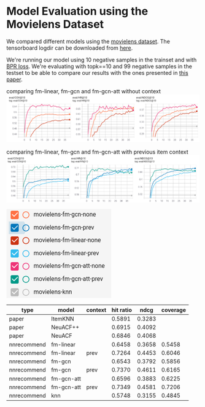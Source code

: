 
# Model Evaluation using the Movielens Dataset

We compared different models using the [movielens dataset](https://www.kaggle.com/prajitdatta/movielens-100k-dataset/). The tensorboard logdir can be downloaded from [here](./tensorboard.zip).

We're running our model using 10 negative samples in the trainset and with [BPR loss](https://arxiv.org/pdf/1205.2618.pdf). We're evaluating with topk==10 and 99 negative samples in the testset to be able to compare
our results with the ones presented in [this paper](https://arxiv.org/pdf/1909.06627v1.pdf).

comparing fm-linear, fm-gcn and fm-gcn-att without context
![comparing fm-linear, fm-gcn and fm-gcn-att with previous item context](./movielens_none.png)

comparing fm-linear, fm-gcn and fm-gcn-att with previous item context
![comparing fm-linear, fm-gcn and fm-gcn-att with previous item context](./movielens_prev.png)

![legend](./legend.png)

| type | model | context | hit ratio | ndcg | coverage |
| --- | -- | --- | --- | --- | --- |
| paper | ItemKNN | | 0.5891 | 0.3283 |
| paper | NeuACF++ | | 0.6915 | 0.4092 | |
| paper | NeuACF | | 0.6846 | 0.4068 | |
| nnrecommend | fm-linear | | 0.6458 | 0.3658 | 0.5458
| nnrecommend | fm-linear | prev | 0.7264 | 0.4453 | 0.6046
| nnrecommend | fm-gcn | | 0.6543 | 0.3792 | 0.5856 |
| nnrecommend | fm-gcn | prev | 0.7370 | 0.4611 | 0.6165 |
| nnrecommend | fm-gcn-att | | 0.6596 | 0.3883 | 0.6225 |
| nnrecommend | fm-gcn-att | prev | 0.7349 | 0.4581 | 0.7206 |
| nnrecommend | knn |  | 0.5748 | 0.3155 | 0.4845